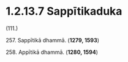 

# 1.2.13.7 Sappītikaduka





(111.)

257\. Sappītikā dhammā. (**1279, 1593**)

258\. Appītikā dhammā. (**1280, 1594**)



